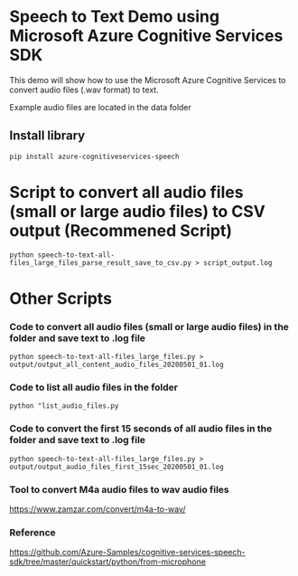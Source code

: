 # Speech to Text Demo using Microsoft Azure Cognitive Services SDK
This demo will show how to use the Microsoft Azure Cognitive Services to convert audio files (.wav format) to text. <BR>

Example audio files are located in the data folder<BR>

## Install library
```
pip install azure-cognitiveservices-speech
```

# Script to convert all audio files (small or large audio files) to CSV output (Recommened Script)
```
python speech-to-text-all-files_large_files_parse_result_save_to_csv.py > script_output.log
```

# Other Scripts

### Code to convert all audio files (small or large audio files) in the folder and save text to .log file
```
python speech-to-text-all-files_large_files.py > output/output_all_content_audio_files_20200501_01.log
```

### Code to list all audio files in the folder
```
python "list_audio_files.py
```

### Code to convert the first 15 seconds of all audio files in the folder and save text to .log file
```
python speech-to-text-all-files_large_files.py > output/output_audio_files_first_15sec_20200501_01.log
```

### Tool to convert M4a audio files to wav audio files
https://www.zamzar.com/convert/m4a-to-wav/

### Reference
https://github.com/Azure-Samples/cognitive-services-speech-sdk/tree/master/quickstart/python/from-microphone

